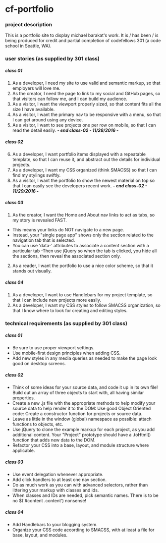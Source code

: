 # cf-portfolio
### project description
This is a portfolio site to display michael barakat's work. It is / has been / is being produced for credit and partial completion of codefellows 301 (a code school in Seattle, WA).

### user stories (as supplied by 301 class)
##### class 01  
1. As a developer, I need my site to use valid and semantic markup, so that employers will love me.
2. As the creator, I need the page to link to my social and GitHub pages, so that visitors can follow me, and I can build my audience.
3. As a visitor, I want the viewport properly sized, so that content fits all the size I have available.
4. As a visitor, I want the primary nav to be responsive with a menu, so that I can get around using any device.
5. As a visitor, I want to see projects one per row on mobile, so that I can read the detail easily. ***- end class-02 - 11/28/2016 -***

##### class 02
6. As a developer, I want portfolio items displayed with a repeatable template, so that I can reuse it, and abstract out the details for individual projects.
7. As a developer, I want my CSS organized (think SMACSS) so that I can find my stylings swiftly.
8. As a visitor, I want the portfolio to show the newest material on top so that I can easily see the developers recent work. ***- end class-02 - 11/29/2016 -***

##### class 03
1. As the creator, I want the Home and About nav links to act as tabs, so my story is revealed FAST.
  - This means your links do NOT navigate to a new page.
  - Instead, your "single page app" shows only the section related to the navigation tab that is selected.
  - You can use 'data-' attributes to associate a content section with a particular tab
  -Then use jQuery so when the tab is clicked, you hide all the sections, then reveal the associated section only.
2. As a reader, I want the portfolio to use a nice color scheme, so that it stands out visually.

##### class 04
1. As a developer, I want to use Handlebars for my project template, so that I can include new projects more easily.
2. As a developer, I want my CSS styles to follow SMACSS organization, so that I know where to look for creating and editing styles.

### technical requirements (as supplied by 301 class)
##### class 01
- Be sure to use proper viewport settings.
- Use mobile-first design principles when adding CSS.
- Add new styles in any media queries as needed to make the page look good on desktop screens.  

##### class 02
- Think of some ideas for your source data, and code it up in its own file! Build out an array of three objects to start with, all having similar properties.
- Create a new .js file with the appropriate methods to help modify your source data to help render it to the DOM:
Use good Object Oriented code: Create a constructor function for projects or source data.
- Leave as little in the window (global) namespace as possible: attach functions to objects, etc.
- Use jQuery to clone the example markup for each project, as you add additional content.
Your "Project" prototype should have a .toHtml() function that adds new data to the DOM.
- Refactor your CSS into a base, layout, and module structure where applicable.

##### class 03
- Use event delegation whenever appropriate.
- Add click handlers to at least one nav section.
- Do as much work as you can with advanced selectors, rather than littering your markup with classes and ids.
- When classes and IDs are needed, pick semantic names. There is to be no $('#content .content') nonsense!

##### class 04
- Add Handlebars to your blogging system.
- Organize your CSS code according to SMACSS, with at least a file for base, layout, and modules.
